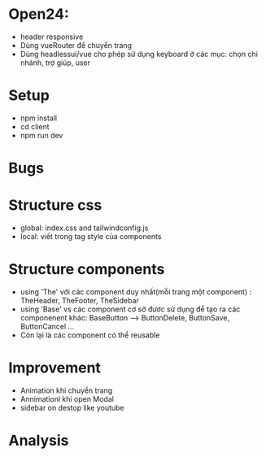 # Open24:
+ header responsive
+ Dùng vueRouter để chuyển trang
+ Dùng headlessui/vue cho phép sử dụng keyboard ở các mục: chọn chi nhánh, trợ giúp, user

# Setup
+ npm install
+ cd client
+ npm run dev

# Bugs



# Structure css
+ global: index.css and tailwindconfig.js
+ local: viết trong tag style của components

# Structure components
+  using 'The' với các component duy nhất(mỗi trang một component) : TheHeader, TheFooter, TheSidebar
+ using 'Base' vs các component cơ sở đươc sử dụng để tạo ra các componenent khác: BaseButton --> ButtonDelete, ButtonSave, ButtonCancel ...
+ Còn lại là các component có thể reusable 

# Improvement
+ Animation khi chuyển trang
+ Annimationl khi open Modal
+ sidebar on destop like youtube


# Analysis


